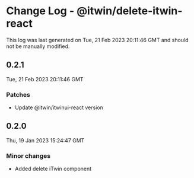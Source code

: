 # Change Log - @itwin/delete-itwin-react

This log was last generated on Tue, 21 Feb 2023 20:11:46 GMT and should not be manually modified.

## 0.2.1
Tue, 21 Feb 2023 20:11:46 GMT

### Patches

- Update @itwin/itwinui-react version

## 0.2.0
Thu, 19 Jan 2023 15:24:47 GMT

### Minor changes

- Added delete iTwin component

